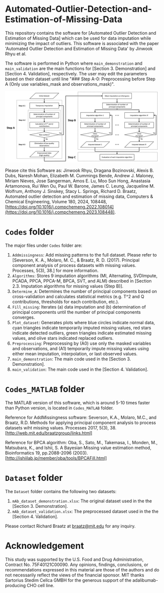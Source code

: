 # Automated-Outlier-Detection-and-Estimation-of-Missing-Data

This repository contains the software for [Automated Outlier Detection and Estimation of Missing Data] which can be used for data imputation while minimizing the impact of outliers.
This software is associated with the paper 'Automated Outlier Detection and Estimation of Missing Data' by Jinwook Rhyu et al.

The software is performed in Python where `main_demonstration` and `main_validation` are the main functions for [Section 3. Demonstration] and [Section 4. Validation], respectively. The user may edit the parameters based on their dataset until line "### Step A-0: Preprocessing before Step A (Only use variables_mask and observations_mask)".

![alt text](https://github.com/JinwookRhyu/Automated-Outlier-Detection-and-Estimation-of-Missing-Data/blob/main/Process_diagram.png?raw=true)

Please cite this Software as:
Jinwook Rhyu, Dragana Bozinovski, Alexis B. Dubs, Naresh Mohan, Elizabeth M. Cummings Bende, Andrew J. Maloney, Miriam Nieves, Jose Sangerman, Amos E. Lu, Moo Sun Hong, Anastasia Artamonova, Rui Wen Ou, Paul W. Barone, James C. Leung, Jacqueline M. Wolfrum, Anthony J. Sinskey, Stacy L. Springs, Richard D. Braatz, Automated outlier detection and estimation of missing data, Computers & Chemical Engineering, Volume 180, 2024, 108448, [https://doi.org/10.1016/j.compchemeng.2022.108014](https://doi.org/10.1016/j.compchemeng.2023.108448).

# `Codes` folder
The major files under `Codes` folder are:
1. `Addmissingness`: Add missing patterns to the full dataset. Please refer to [Severson, K. A., Molaro, M. C., & Braatz, R. D. (2017). Principal component analysis of process datasets with missing values. Processes, 5(3), 38.] for more information.
2. `Algorithms`: Stores 9 imputation algorithms (MI, Alternating, SVDImpute, PCADA, PPCA, PPCA-M, BPCA, SVT, and ALM) described in [Section 2.3. Imputation algorithms for missing values (Step B)].
3. `Determine_A`: Determines the number of principal components based on cross-validation and calculates statistical metrics (e.g. T^2 and Q contributions, thresholds for each contribution, etc.).
4. `Fill_missing`: Iterates (a) data imputation and (b) determination of principal components until the number of principal components converges.
5. `Plot_dataset`: Generates plots where blue circles indicate normal data, cyan triangles indicate temporarily imputed missing values, red stars indicate detected outliers, green triangles indicate estimated missing values, and olive stars indicated replaced outliers.
6. `Preprocessing`: Preprocessing by (A0) use only the masked variables and observations, and (A1) temporarily impute missing values using either mean imputation, interpolation, or last observed values.
7. `main_demonstration`: The main code used in the [Section 3. Demonstration].
8. `main_validation`: The main code used in the [Section 4. Validation].

# `Codes_MATLAB` folder
The MATLAB version of this software, which is around 5-10 times faster than Python version, is located in `Codes_MATLAB` folder.

Reference for AddMissingness software: Severson, K.A., Molaro, M.C., and Braatz, R.D. Methods for applying principal component analysis to process datasets wiht missing values. Processes 2017, 5(3), 38. [http://web.mit.edu/braatzgroup/links.html]

Reference for BPCA algorithm: Oba, S., Sato, M., Takemasa, I., Monden, M., Matsubara, K., and Ishii, S. A Bayesian Missing value estimation method, Bioinformatics 19, pp.2088-2096 (2003). [http://ishiilab.jp/member/oba/tools/BPCAFill.html]

# `Dataset` folder
The `Dataset` folder contains the following two datasets:
1. `mAb_dataset_demonstration.xlsx`: The original dataset used in the the [Section 3. Demonstration].
2. `mAb_dataset_validation.xlsx`: The preprocessed dataset used in the the [Section 4. Validation].

Please contact Richard Braatz at braatz@mit.edu for any inquiry. 


# Acknowledgement
This study was supported by the U.S. Food and Drug Administration, Contract No. 75F40121C00090. Any opinions,
findings, conclusions, or recommendations expressed in this material are those of the authors and do not necessarily
reflect the views of the financial sponsor. MIT thanks Sartorius Stedim Cellca GMBH for the generous support of the adalibumab-producing CHO cell line.
